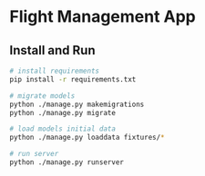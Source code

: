 # Flight Management App

## Install and Run
```sh
# install requirements
pip install -r requirements.txt

# migrate models
python ./manage.py makemigrations
python ./manage.py migrate

# load models initial data
python ./manage.py loaddata fixtures/*

# run server
python ./manage.py runserver
```